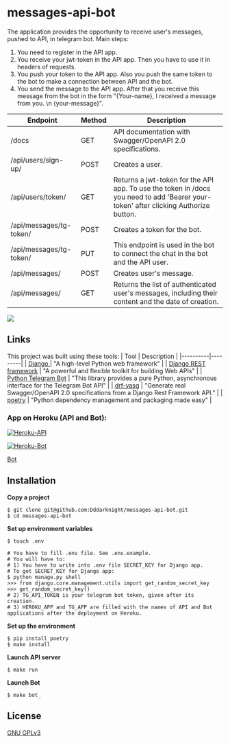 # messages-api-bot

The application provides the opportunity to receive user's messages, pushed to API, in telegram bot.
Main steps:
1. You need to register in the API app.
2. You receive your jwt-token in the API app. Then you have to use it in headers of requests.
3. You push your token to the API app. Also you push the same token to the bot to make a connection between API and the bot.
4. You send the message to the API app. After that you receive this message from the bot in the form "{Your-name}, I received a message from you. \n {your-message}".


| Endpoint | Method | Description |
|----------|---------|---------|
| /docs | GET |  API documentation with Swagger/OpenAPI 2.0 specifications. |
| /api/users/sign-up/ | POST |  Creates a user. |
| /api/users/token/ | GET |  Returns a jwt-token for the API app. To use the token in /docs you need to add 'Bearer your-token' after clicking Authorize button. |
| /api/messages/tg-token/ | POST |  Creates a token for the bot. |
| /api/messages/tg-token/ | PUT |  This endpoint is used in the bot to connect the chat in the bot and the API user. |
| /api/messages/ | POST |  Creates user's message. |
| /api/messages/ | GET |  Returns the list of authenticated user's messages, including their content and the date of creation. |


<a href="https://codeclimate.com/github/Dddarknight/messages-api-bot/test_coverage"><img src="https://api.codeclimate.com/v1/badges/0f9e7c3cac3e182c38bb/test_coverage" /></a>

## Links
This project was built using these tools:
| Tool | Description |
|----------|---------|
| [Django ](https://www.djangoproject.com/) |  "A high-level Python web framework" |
| [Django REST framework](https://www.django-rest-framework.org/) |  "A powerful and flexible toolkit for building Web APIs" |
| [Python Telegram Bot](https://docs.python-telegram-bot.org/en/stable/index.html#) | "This library provides a pure Python, asynchronous interface for the Telegram Bot API" |
| [drf-yasg](https://drf-yasg.readthedocs.io/en/stable/readme.html) |  "Generate real Swagger/OpenAPI 2.0 specifications from a Django Rest Framework API." |
| [poetry](https://python-poetry.org/) |  "Python dependency management and packaging made easy" |

### App on Heroku (API and Bot):
[![Heroku-API](https://pyheroku-badge.herokuapp.com/?app=shielded-thicket-58235)](https://shielded-thicket-58235.herokuapp.com/docs/)

[![Heroku-Bot](https://pyheroku-badge.herokuapp.com/?app=messages-bot)](https://messages-bot.herokuapp.com/)

[Bot](https://t.me/messages_factory_bot)


## Installation

**Copy a project**
```
$ git clone git@github.com:Dddarknight/messages-api-bot.git
$ cd messages-api-bot
```

**Set up environment variables**
``` 
$ touch .env

# You have to fill .env file. See .env.example.
# You will have to:
# 1) You have to write into .env file SECRET_KEY for Django app.
# To get SECRET_KEY for Django app:
$ python manage.py shell
>>> from django.core.management.utils import get_random_secret_key
>>> get_random_secret_key()
# 2) TG_API_TOKEN is your telegram bot token, given after its creation.
# 3) HEROKU_APP and TG_APP are filled with the names of API and Bot applications after the deployment on Heroku.
```

**Set up the environment**
```
$ pip install poetry
$ make install
```

**Launch API server**
```
$ make run
```

**Launch Bot**
```
$ make bot_
```

## License
[GNU GPLv3](https://choosealicense.com/licenses/gpl-3.0/)